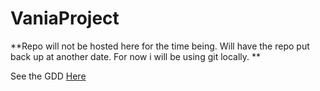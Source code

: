 # VaniaProject

**Repo will not be hosted here for the time being. Will have the repo put back up at another date. For now i will be using git locally. **

See the GDD [Here](https://drive.google.com/drive/folders/1n9pu9ATLloKrde_bpRy7iMkznYEZL78O)

